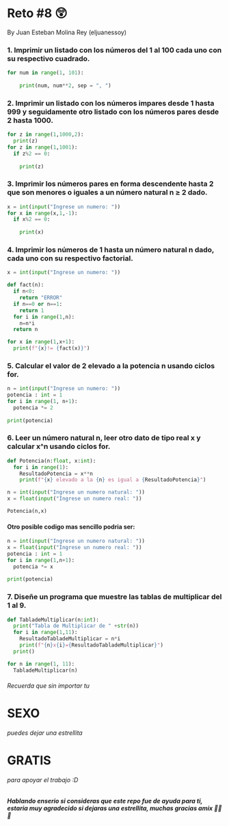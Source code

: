 # Reto #8 😲
By Juan Esteban Molina Rey (eljuanessoy)

### 1. Imprimir un listado con los números del 1 al 100 cada uno con su respectivo cuadrado.

```python
for num in range(1, 101):
  
    print(num, num**2, sep = ", ")
```

### 2. Imprimir un listado con los números impares desde 1 hasta 999 y seguidamente otro listado con los números pares desde 2 hasta 1000.

```python
for z in range(1,1000,2):
  print(z)
for z in range(1,1001):
  if z%2 == 0:
    
    print(z)
```

### 3. Imprimir los números pares en forma descendente hasta 2 que son menores o iguales a un número natural n ≥ 2 dado.

```python
x = int(input("Ingrese un numero: "))
for x in range(x,1,-1):
  if x%2 == 0:
  
    print(x)
```

### 4. Imprimir los números de 1 hasta un número natural n dado, cada uno con su respectivo factorial.

```python
x = int(input("Ingrese un numero: "))

def fact(n):
  if n<0:
    return "ERROR"
  if n==0 or n==1:
    return 1
  for i in range(1,n):
    n=n*i
  return n

for x in range(1,x+1):
  print(f"{x}!= {fact(x)}")
```

### 5. Calcular el valor de 2 elevado a la potencia n usando ciclos for.

```python
n = int(input("Ingrese un numero: "))
potencia : int = 1
for i in range(1, n+1):
  potencia *= 2
  
print(potencia)
```

### 6. Leer un número natural n, leer otro dato de tipo real x y calcular x^n usando ciclos for.

```python
def Potencia(n:float, x:int):
  for i in range(1):
    ResultadoPotencia = x**n
    print(f"{x} elevado a la {n} es igual a {ResultadoPotencia}")

n = int(input("Ingrese un numero natural: "))
x = float(input("Ingrese un numero real: "))

Potencia(n,x)
```

#### Otro posible codigo mas sencillo podria ser:

```python
n = int(input("Ingrese un numero natural: "))
x = float(input("Ingrese un numero real: "))
potencia : int = 1
for i in range(1,n+1):
  potencia *= x
  
print(potencia)
```

### 7. Diseñe un programa que muestre las tablas de multiplicar del 1 al 9.

```python
def TabladeMultiplicar(n:int):
  print("Tabla de Multiplicar de " +str(n))
  for i in range(1,11):
    ResultadoTabladeMultiplicar = n*i
    print(f"{n}x{i}={ResultadoTabladeMultiplicar}")
  print()

for n in range(1, 11):
  TabladeMultiplicar(n)
```

###### Recuerda que sin importar tu 
# **SEXO**
###### puedes dejar una estrellita
# **GRATIS**
###### para apoyar el trabajo :D
##### Hablando enserio si consideras que este repo fue de ayuda para ti, estaria muy agradecido si dejaras una estrellita, muchas gracias amix 🙏🙏🙏
